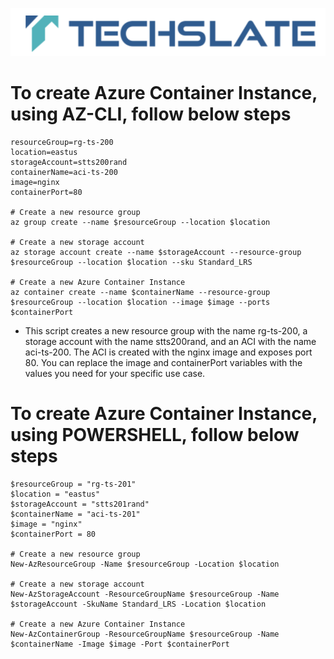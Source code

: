 ![TechSlate](../global/images/ts.png)

# To create Azure Container Instance, using AZ-CLI, follow below steps


```
resourceGroup=rg-ts-200
location=eastus
storageAccount=stts200rand
containerName=aci-ts-200
image=nginx
containerPort=80

# Create a new resource group
az group create --name $resourceGroup --location $location

# Create a new storage account
az storage account create --name $storageAccount --resource-group $resourceGroup --location $location --sku Standard_LRS

# Create a new Azure Container Instance
az container create --name $containerName --resource-group $resourceGroup --location $location --image $image --ports $containerPort

```

- This script creates a new resource group with the name rg-ts-200, a storage account with the name stts200rand, and an ACI with the name aci-ts-200. The ACI is created with the nginx image and exposes port 80. You can replace the image and containerPort variables with the values you need for your specific use case.



# To create Azure Container Instance, using POWERSHELL, follow below steps


```
$resourceGroup = "rg-ts-201"
$location = "eastus"
$storageAccount = "stts201rand"
$containerName = "aci-ts-201"
$image = "nginx"
$containerPort = 80

# Create a new resource group
New-AzResourceGroup -Name $resourceGroup -Location $location

# Create a new storage account
New-AzStorageAccount -ResourceGroupName $resourceGroup -Name $storageAccount -SkuName Standard_LRS -Location $location

# Create a new Azure Container Instance
New-AzContainerGroup -ResourceGroupName $resourceGroup -Name $containerName -Image $image -Port $containerPort


```
